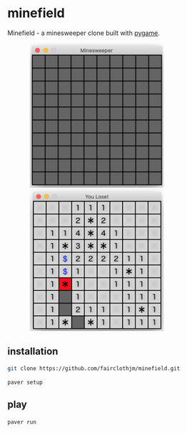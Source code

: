 # minefield
Minefield - a minesweeper clone built with [pygame](https://www.pygame.org/wiki/about).

<div style="flex">
<img src="minefield1.png" alt="Minefield" style="margin-left: 50px" width=300/>
<img src="minefield2.png" alt="Minefield" style="margin-left: 50px" width=300/>
</div>

## installation
``` bash
git clone https://github.com/fairclothjm/minefield.git
```
``` bash
paver setup
```

## play
``` bash
paver run
```


